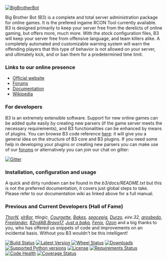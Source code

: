 [![BigBrotherBot](http://www.bigbrotherbot.net/sites/default/files/b3-logo-light-text.png)](http://www.bigbrotherbot.net/)

Big Brother Bot (B3) is a complete and total server administration package for online games. It is the prefered ingame
RCON Tool currently available. B3 is designed primarily to keep your server free from the derelicts of online gaming,
but offers more, much more. With the stock configuration files, B3 will keep your server free from offensive language,
and team killers alike. A completely automated and customizable warning system will warn the offending players that this
type of behavior is not allowed on your server, and ultimately kick, and or ban them for a predetermined time limit.

### Links to our online presence

* [Official website](http://www.bigbrotherbot.net)
* [Forums](http://forum.bigbrotherbot.net)
* [Documentation](http://wiki.bigbrotherbot.net/)
* [Wikipedia](http://en.wikipedia.org/wiki/Big_Brother_Bot)

### For developers

B3 is an extremely extensible software. Support for new online games can be added quite easily by creating new parsers
(if the game server meets the necessary requirements), and B3 functionalities can be enhanced by means of plugins. You 
can browse B3 code reference [here](http://doc.bigbrotherbot.net/): it will give you a general idea on the structure of B3 
core and B3 plugins. If you need some help in developing your plugins or creating new parsers you can make use of our 
[forums](http://forum.bigbrotherbot.net) or alternatively you can join our chat on gitter:

[![Gitter](https://badges.gitter.im/Join%20Chat.svg)](https://gitter.im/BigBrotherBot/big-brother-bot?utm_source=badge&utm_medium=badge&utm_campaign=pr-badge)

### Installation, configuration and usage

A quick and dirty rundown can be found in the _b3/docs/README.txt_ but this is not the preferred documentation, it covers 
just global steps to take. Please refer to our documentation wiki as linked above for a full manual.

### Previous and Current Developers (Hall of Fame)

_[ThorN], [xlr8or], ttlogic, [Courgette], [Bakes], [spacepig], [Durzo], eire.32, [grosbedo], [Freelander], [82ndAB.Bravo17], 
[Just a baka], [Fenix], [Ozon]_ and a big thanks to you, who has offered us snippets of code and improvements on an 
incidental basis. Without you B3 wouldn't be this intelligent!

[![Build Status](https://travis-ci.org/BigBrotherBot/big-brother-bot.svg?branch=release-1.10)](https://travis-ci.org/BigBrotherBot/big-brother-bot) 
[![Latest Version](https://pypip.in/version/b3/badge.svg?style=flat)](https://pypi.python.org/pypi/b3/)
[![Wheel Status](https://pypip.in/wheel/b3/badge.svg)](https://pypi.python.org/pypi/b3/)
[![Downloads](https://pypip.in/download/b3/badge.svg?style=flat)](https://pypi.python.org/pypi/b3/)
[![Supported Python versions](https://pypip.in/py_versions/b3/badge.svg?style=flat)](https://pypi.python.org/pypi/b3/)
[![License](https://pypip.in/license/b3/badge.svg?style=flat)](https://pypi.python.org/pypi/b3/)
[![Requirements Status](https://requires.io/github/BigBrotherBot/big-brother-bot/requirements.svg?branch=release-1.10)](https://requires.io/github/BigBrotherBot/big-brother-bot/requirements/?branch=release-1.10)
[![Code Health](https://landscape.io/github/BigBrotherBot/big-brother-bot/release-1.10/landscape.svg?style=flat)](https://landscape.io/github/BigBrotherBot/big-brother-bot/release-1.10)
[![Coverage Status](https://coveralls.io/repos/BigBrotherBot/big-brother-bot/badge.svg?branch=release-1.10)](https://coveralls.io/r/BigBrotherBot/big-brother-bot?branch=release-1.10)

[ThorN]: https://github.com/six8
[xlr8or]: https://github.com/markweirath
[Courgette]: https://github.com/thomasleveil
[Bakes]: https://github.com/j-baker
[spacepig]: https://github.com/spacepig
[Durzo]: https://github.com/durzo
[grosbedo]: https://github.com/grosbedo
[Freelander]: https://github.com/ozguruysal
[82ndAB.Bravo17]: https://github.com/82ndab-Bravo17
[Just a baka]: https://github.com/justabaka
[Fenix]: https://github.com/danielepantaleone
[Ozon]: https://github.com/ozon
